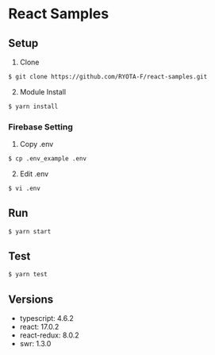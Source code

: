 # React Samples

## Setup

1. Clone

```sh
$ git clone https://github.com/RYOTA-F/react-samples.git
```

2. Module Install

```sh
$ yarn install
```

### Firebase Setting

1. Copy .env

```sh
$ cp .env_example .env
```

2. Edit .env

```sh
$ vi .env
```

## Run

```sh
$ yarn start
```

## Test

```sh
$ yarn test
```

## Versions

- typescript: 4.6.2
- react: 17.0.2
- react-redux: 8.0.2
- swr: 1.3.0
